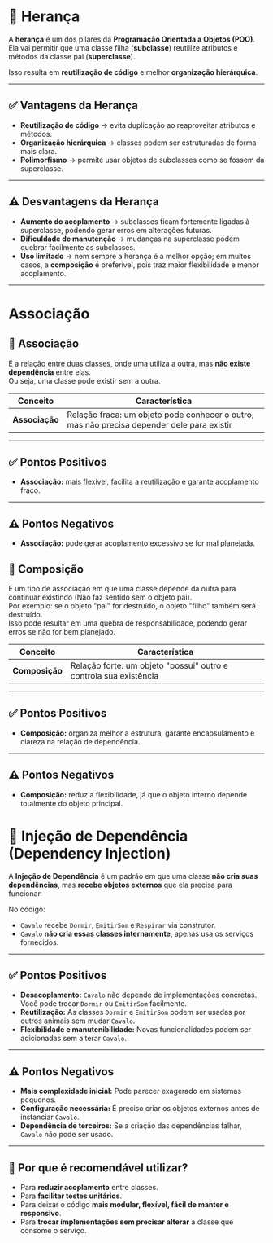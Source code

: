 # 🧬 Herança

A **herança** é um dos pilares da **Programação Orientada a Objetos (POO)**.  
Ela vai permitir que uma classe filha (**subclasse**) reutilize atributos e métodos da classe pai (**superclasse**).  

Isso resulta em **reutilização de código** e melhor **organização hierárquica**.

---
## ✅ Vantagens da Herança
- **Reutilização de código** → evita duplicação ao reaproveitar atributos e métodos.  
- **Organização hierárquica** → classes podem ser estruturadas de forma mais clara.  
- **Polimorfismo** → permite usar objetos de subclasses como se fossem da superclasse.  

--- 

## ⚠️ Desvantagens da Herança
- **Aumento do acoplamento** → subclasses ficam fortemente ligadas à superclasse, podendo gerar erros em alterações futuras.  
- **Dificuldade de manutenção** → mudanças na superclasse podem quebrar facilmente as subclasses.  
- **Uso limitado** → nem sempre a herança é a melhor opção; em muitos casos, a **composição** é preferível, pois traz maior flexibilidade e menor acoplamento.  

---

# Associação

## 📌 Associação
É a relação entre duas classes, onde uma utiliza a outra, mas **não existe dependência** entre elas.  
Ou seja, uma classe pode existir sem a outra.

| Conceito       | Característica                                                                              | 
| -------------- | ------------------------------------------------------------------------------------------- | 
| **Associação** | Relação fraca: um objeto pode conhecer o outro, mas não precisa depender dele para existir  |
---

## ✅ Pontos Positivos
- **Associação:** mais flexível, facilita a reutilização e garante acoplamento fraco.  

---

## ⚠️ Pontos Negativos
- **Associação:** pode gerar acoplamento excessivo se for mal planejada.  


## 📌 Composição
É um tipo de associação em que uma classe depende da outra para continuar existindo (Não faz sentido sem o objeto pai).  
Por exemplo: se o objeto "pai" for destruído, o objeto "filho" também será destruído.  
Isso pode resultar em uma quebra de responsabilidade, podendo gerar erros se não for bem planejado.

| Conceito       | Característica                                                            | 
| -------------- | ------------------------------------------------------------------------- | 
| **Composição** | Relação forte: um objeto "possui" outro e controla sua existência         |
---

## ✅ Pontos Positivos
- **Composição:** organiza melhor a estrutura, garante encapsulamento e clareza na relação de dependência.  

---

## ⚠️ Pontos Negativos
- **Composição:** reduz a flexibilidade, já que o objeto interno depende totalmente do objeto principal.  


# 📌 Injeção de Dependência (Dependency Injection)

A **Injeção de Dependência** é um padrão em que uma classe **não cria suas dependências**, mas **recebe objetos externos** que ela precisa para funcionar.

No código:

- `Cavalo` recebe `Dormir`, `EmitirSom` e `Respirar` via construtor.  
- `Cavalo` **não cria essas classes internamente**, apenas usa os serviços fornecidos.

---

## ✅ Pontos Positivos
- **Desacoplamento:** `Cavalo` não depende de implementações concretas. Você pode trocar `Dormir` ou `EmitirSom` facilmente.  
- **Reutilização:** As classes `Dormir` e `EmitirSom` podem ser usadas por outros animais sem mudar `Cavalo`.  
- **Flexibilidade e manutenibilidade:** Novas funcionalidades podem ser adicionadas sem alterar `Cavalo`.

---

## ⚠️ Pontos Negativos
- **Mais complexidade inicial:** Pode parecer exagerado em sistemas pequenos.  
- **Configuração necessária:** É preciso criar os objetos externos antes de instanciar `Cavalo`.  
- **Dependência de terceiros:** Se a criação das dependências falhar, `Cavalo` não pode ser usado.

---

## 🔹 Por que é recomendável utilizar?
- Para **reduzir acoplamento** entre classes.  
- Para **facilitar testes unitários**.  
- Para deixar o código **mais modular, flexível, fácil de manter e responsivo**.  
- Para **trocar implementações sem precisar alterar** a classe que consome o serviço.